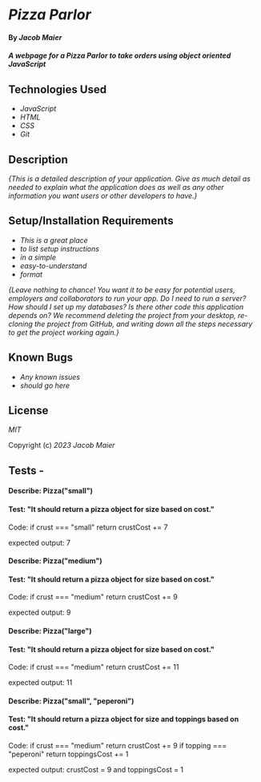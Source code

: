 # _Pizza Parlor_

#### By _Jacob Maier_

#### _A webpage for a Pizza Parlor to take orders using object oriented JavaScript_

## Technologies Used

* _JavaScript_
* _HTML_
* _CSS_
* _Git_

## Description

_{This is a detailed description of your application. Give as much detail as needed to explain what the application does as well as any other information you want users or other developers to have.}_

## Setup/Installation Requirements

* _This is a great place_
* _to list setup instructions_
* _in a simple_
* _easy-to-understand_
* _format_

_{Leave nothing to chance! You want it to be easy for potential users, employers and collaborators to run your app. Do I need to run a server? How should I set up my databases? Is there other code this application depends on? We recommend deleting the project from your desktop, re-cloning the project from GitHub, and writing down all the steps necessary to get the project working again.}_

## Known Bugs

* _Any known issues_
* _should go here_

## License

_MIT_

Copyright (c) _2023_ _Jacob Maier_


## Tests - 

#### Describe: Pizza("small")

#### Test: "It should return a pizza object for size based on cost."

Code: if crust === "small" return crustCost += 7

expected output: 7


#### Describe: Pizza("medium")

#### Test: "It should return a pizza object for size based on cost."

Code: if crust === "medium" return crustCost += 9

expected output: 9


#### Describe: Pizza("large")

#### Test: "It should return a pizza object for size based on cost."

Code: if crust === "medium" return crustCost += 11

expected output: 11


#### Describe: Pizza("small", "peperoni")

#### Test: "It should return a pizza object for size and toppings based on cost."

Code: 
  if crust === "medium" return crustCost += 9
  if topping === "peperoni" return toppingsCost += 1

expected output: crustCost = 9 and toppingsCost = 1


